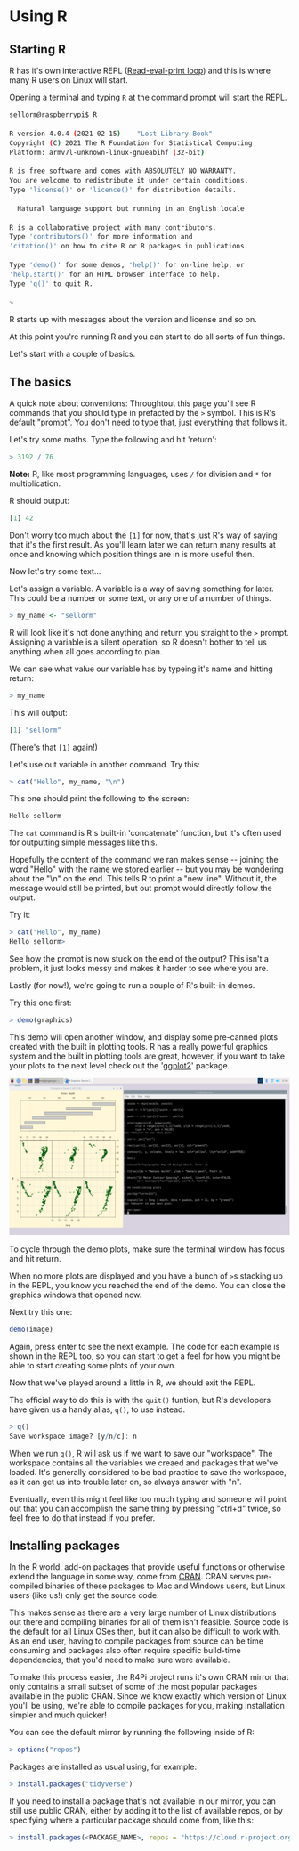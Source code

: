 # Using R

## Starting R

R has it's own interactive REPL ([Read-eval-print loop](https://en.wikipedia.org/wiki/Read–eval–print_loop)) and this
is where many R users on Linux will start.

Opening a terminal and typing `R` at the command prompt will start the REPL.

```bash
sellorm@raspberrypi$ R

R version 4.0.4 (2021-02-15) -- "Lost Library Book"
Copyright (C) 2021 The R Foundation for Statistical Computing
Platform: armv7l-unknown-linux-gnueabihf (32-bit)

R is free software and comes with ABSOLUTELY NO WARRANTY.
You are welcome to redistribute it under certain conditions.
Type 'license()' or 'licence()' for distribution details.

  Natural language support but running in an English locale

R is a collaborative project with many contributors.
Type 'contributors()' for more information and
'citation()' on how to cite R or R packages in publications.

Type 'demo()' for some demos, 'help()' for on-line help, or
'help.start()' for an HTML browser interface to help.
Type 'q()' to quit R.

> 
```


R starts up with messages about the version and license and so on.

At this point you're running R and you can start to do all sorts of fun things.

Let's start with a couple of basics. 

## The basics

A quick note about conventions: Throughtout this page you'll see R commands that you should type in prefacted by the
`>` symbol. This is R's default "prompt". You don't need to type that, just everything that follows it.

Let's try some maths. Type the following and hit 'return':

```R
> 3192 / 76
```

**Note:** R, like most programming languages, uses `/` for division and `*` for multiplication.

R should output:

```R
[1] 42
```

Don't worry too much about the `[1]` for now, that's just R's way of saying that it's the first result. As you'll learn
later we can return many results at once and knowing which position things are in is more useful then.

Now let's try some text...

Let's assign a variable. A variable is a way of saving something for later. This could be a number or some text, or any
one of a number of things.

```R
> my_name <- "sellorm"
```

R will look like it's not done anything and return you straight to the `>` prompt. Assigning a variable is a silent
operation, so R doesn't bother to tell us anything when all goes according to plan.

We can see what value our variable has by typeing it's name and hitting return:

```R
> my_name
```

This will output:

```R
[1] "sellorm"
```

(There's that `[1]` again!)

Let's use out variable in another command. Try this:

```R
> cat("Hello", my_name, "\n")
```

This one should print the following to the screen:

```R
Hello sellorm
```

The `cat` command is R's built-in 'concatenate' function, but it's often used for outputting simple messages like this.

Hopefully the content of the command we ran makes sense -- joining the word "Hello" with the name we stored earlier -- 
but you may be wondering about the "\n" on the end. This tells R to print a "new line". Without it, the message would
still be printed, but out prompt would directly follow the output. 

Try it:

```R
> cat("Hello", my_name)
Hello sellorm>
```

See how the prompt is now stuck on the end of the output? This isn't a problem, it just looks messy and makes it harder
to see where you are.

Lastly (for now!), we're going to run a couple of R's built-in demos.

Try this one first:

```R
> demo(graphics)
```

This demo will open another window, and display some pre-canned plots created with the built in plotting tools. R has a
really powerful graphics system and the built in plotting tools are great, however, if you want to take your plots to
the next level check out the '[ggplot2](https://ggplot2.tidyverse.org)' package.

![](/images/using_r_demo_screenshot.png)

To cycle through the demo plots, make sure the terminal window has focus and hit return.

When no more plots are displayed and you have a bunch of `>`s stacking up in the REPL, you know you reached the end of
the demo. You can close the graphics windows that opened now.

Next try this one:

```R
demo(image)
```

Again, press enter to see the next example. The code for each example is shown in the REPL too, so you can start to get
a feel for how you might be able to start creating some plots of your own.

Now that we've played around a little in R, we should exit the REPL.

The official way to do this is with the `quit()` funtion, but R's developers have given us a handy alias, `q()`, to use
instead.

```R
> q()
Save workspace image? [y/n/c]: n
```

When we run `q()`, R will ask us if we want to save our "workspace". The workspace contains all the variables we creaed
and packages that we've loaded. It's generally considered to be bad practice to save the workspace, as it can get us
into trouble later on, so always answer with "n".

Eventually, even this might feel like too much typing and someone will point out that you can accomplish the same thing
by pressing "ctrl+d" twice, so feel free to do that instead if you prefer.


## Installing packages

In the R world, add-on packages that provide useful functions or otherwise extend the language in some way, come from
[CRAN](https://cran.r-project.org). CRAN serves pre-compiled binaries of these packages to Mac and Windows users, but
Linux users (like us!) only get the source code.

This makes sense as there are a very large number of Linux distributions out there and compiling binaries for all of
them isn't feasible. Source code is the default for all Linux OSes then, but it can also be difficult to work with. As
an end user, having to compile packages from source can be time consuming and packages also often require specific
build-time dependencies, that you'd need to make sure were available.

To make this process easier, the R4Pi project runs it's own CRAN mirror that only contains a small subset of some of the
most popular packages available in the public CRAN. Since we know exactly which version of Linux you'll be using, we're
able to compile packages for you, making installation simpler and much quicker!

You can see the default mirror by running the following inside of R:

```R
> options("repos")
```

Packages are installed as usual using, for example:

```R
> install.packages("tidyverse")
```

If you need to install a package that's not available in our mirror, you can still use public CRAN, either by adding it
to the list of available repos, or by specifying where a particular package should come from, like this:

```R
> install.packages(<PACKAGE_NAME>, repos = "https://cloud.r-project.org")
```
